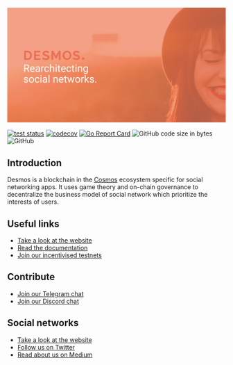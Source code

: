 [![Website](.img/cover.jpg)](https://desmos.network)

[![test status](https://github.com/desmos-labs/desmos/workflows/Tests%20%2F%20Code%20Coverage/badge.svg)](https://github.com/desmos-labs/desmos/actions?query=workflow%3A%22Tests+%2F+Code+Coverage%22)
[![codecov](https://codecov.io/gh/desmos-labs/desmos/branch/master/graph/badge.svg)](https://codecov.io/gh/desmos-labs/desmos/branch/master)
[![Go Report Card](https://goreportcard.com/badge/github.com/desmos-labs/desmos)](https://goreportcard.com/report/github.com/desmos-labs/desmos)
![GitHub code size in bytes](https://img.shields.io/github/languages/code-size/desmos-labs/desmos.svg)
![GitHub](https://img.shields.io/github/license/desmos-labs/desmos.svg)

## Introduction
Desmos is a blockchain in the [Cosmos](https://cosmos.network) ecosystem specific for social networking apps. 
It uses game theory and on-chain governance to decentralize the business model of social network which prioritize 
the interests of users.

## Useful links
- [Take a look at the website](https://desmos.network)
- [Read the documentation](https://docs.desmos.network)
- [Join our incentivised testnets](https://primer.desmos.network)

## Contribute
- [Join our Telegram chat](https://t.me/desmosnetwork)
- [Join our Discord chat](https://discord.gg/J6VsHDT)

## Social networks
- [Take a look at the website](https://desmos.network)
- [Follow us on Twitter](https://twitter.com/desmosnetwork)
- [Read about us on Medium](https://medium.com/desmosnetwork)

